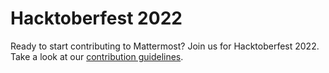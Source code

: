 # Hacktoberfest 2022

Ready to start contributing to Mattermost? Join us for Hacktoberfest 2022. Take a look at our [contribution guidelines](https://mattermost.com/hacktoberfest/).
